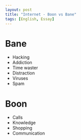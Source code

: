 ```yaml
---
layout: post
title: "Internet - Boon vs Bane"
tags: [English, Essay]
---
```


# Bane
* Hacking
* Addiction
* Time waster 
* Distraction
* Viruses 
* Spam


# Boon
* Calls
* Knowledge
* Shopping 
* Communication
